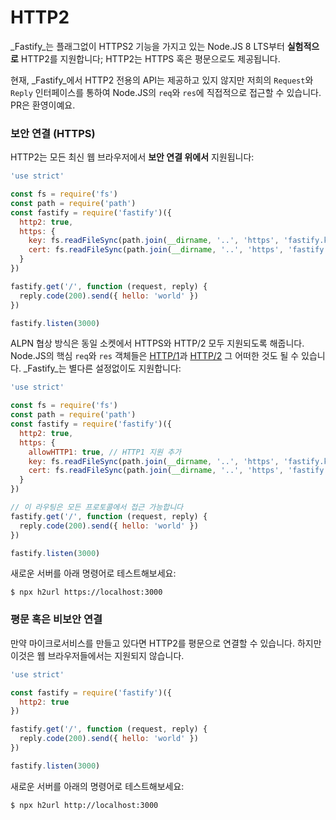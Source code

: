 # HTTP2

_Fastify_는 플래그없이 HTTPS2 기능을 가지고 있는 Node.JS 8 LTS부터 **실험적으로** HTTP2를 지원합니다;
HTTP2는 HTTPS 혹은 평문으로도 제공됩니다.

현재, _Fastify_에서 HTTP2 전용의 API는 제공하고 있지 않지만 저희의 `Request`와 `Reply` 인터페이스를 통하여 Node.JS의 `req`와 `res`에 직접적으로 접근할 수 있습니다.
PR은 환영이예요.

### 보안 연결 (HTTPS)

HTTP2는 모든 최신 웹 브라우저에서 __보안 연결 위에서__ 지원됩니다:

```js
'use strict'

const fs = require('fs')
const path = require('path')
const fastify = require('fastify')({
  http2: true,
  https: {
    key: fs.readFileSync(path.join(__dirname, '..', 'https', 'fastify.key')),
    cert: fs.readFileSync(path.join(__dirname, '..', 'https', 'fastify.cert'))
  }
})

fastify.get('/', function (request, reply) {
  reply.code(200).send({ hello: 'world' })
})

fastify.listen(3000)
```

ALPN 협상 방식은 동일 소켓에서 HTTPS와 HTTP/2 모두 지원되도록 해줍니다.
Node.JS의 핵심 `req`와 `res` 객체들은 [HTTP/1](https://nodejs.org/api/http.html)과 [HTTP/2](https://nodejs.org/api/http2.html) 그 어떠한 것도 될 수 있습니다.
_Fastify_는 별다른 설정없이도 지원합니다:

```js
'use strict'

const fs = require('fs')
const path = require('path')
const fastify = require('fastify')({
  http2: true,
  https: {
    allowHTTP1: true, // HTTP1 지원 추가
    key: fs.readFileSync(path.join(__dirname, '..', 'https', 'fastify.key')),
    cert: fs.readFileSync(path.join(__dirname, '..', 'https', 'fastify.cert'))
  }
})

// 이 라우팅은 모든 프로토콜에서 접근 가능합니다
fastify.get('/', function (request, reply) {
  reply.code(200).send({ hello: 'world' })
})

fastify.listen(3000)
```

새로운 서버를 아래 명령어로 테스트해보세요:

```
$ npx h2url https://localhost:3000
```

### 평문 혹은 비보안 연결

만약 마이크로서비스를 만들고 있다면 HTTP2를 평문으로 연결할 수 있습니다.
하지만 이것은 웹 브라우저들에서는 지원되지 않습니다.

```js
'use strict'

const fastify = require('fastify')({
  http2: true
})

fastify.get('/', function (request, reply) {
  reply.code(200).send({ hello: 'world' })
})

fastify.listen(3000)
```

새로운 서버를 아래의 명령어로 테스트해보세요:

```
$ npx h2url http://localhost:3000
```
